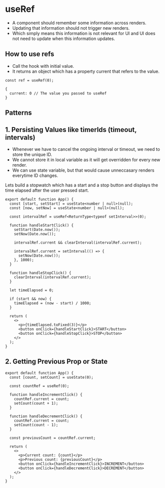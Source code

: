 # useRef

- A component should remember some information across renders.
- Updating that information should not trigger new renders.
- Which simply means this information is not relevant for UI and UI does not need to update when this information updates.


## How to use refs

- Call the hook with initial value.
- It returns an object which has a property current that refers to the value.

```tsx
const ref = useRef(0);

{ 
  current: 0 // The value you passed to useRef
}
```

## Patterns

## 1. Persisting Values like timerIds (timeout, intervals)

- Whenever we have to cancel the ongoing interval or timeout, we need to store the unique ID.
- We cannot store it in local variable as it will get overridden for every new render.
- We can use state variable, but that would cause unneccasary renders everytime ID changes.

Lets build a stopwatch which has a start and a stop button and displays the time elapsed after the user pressed start.

```tsx
export default function App() {
  const [start, setStart] = useState<number | null>(null);
  const [now, setNow] = useState<number | null>(null);

  const intervalRef = useRef<ReturnType<typeof setInterval>>(0);

  function handleStartClick() {
    setStart(Date.now());
    setNow(Date.now());

    intervalRef.current && clearInterval(intervalRef.current);

    intervalRef.current = setInterval(() => {
      setNow(Date.now());
    }, 1000);
  }

  function handleStopClick() {
    clearInterval(intervalRef.current);
  }

  let timeElapsed = 0;

  if (start && now) {
    timeElapsed = (now - start) / 1000;
  }

  return (
    <>
      <p>{timeElapsed.toFixed(3)}</p>
      <button onClick={handleStartClick}>START</button>
      <button onClick={handleStopClick}>STOP</button>
    </>
  );
}
```


## 2. Getting Previous Prop or State

```tsx
export default function App() {
  const [count, setCount] = useState(0);

  const countRef = useRef(0);

  function handleIncrementClick() {
    countRef.current = count;
    setCount(count + 1);
  }

  function handleDecrementClick() {
    countRef.current = count;
    setCount(count - 1);
  }

  const previousCount = countRef.current;

  return (
    <>
      <p>Current count: {count}</p>
      <p>Previous count: {previousCount}</p>
      <button onClick={handleIncrementClick}>INCREMENT</button>
      <button onClick={handleDecrementClick}>DECREMENT</button>
    </>
  );
}
```

